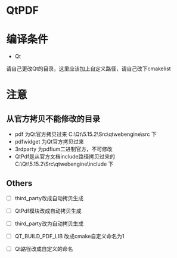 # QtPDF

# 编译条件

 - Qt

请自己更改Qt的目录，这里应该加上自定义路径，请自己改下cmakelist


# 注意

## 从官方拷贝不能修改的目录
- pdf  为Qt官方拷贝过来   C:\Qt\5.15.2\Src\qtwebengine\src 下
- pdfwidget 为Qt官方拷贝过来
- 3rdparty  为pdfium二进制官方，不可修改
- QtPdf是从官方文档include路径拷贝过来的    C:\Qt\5.15.2\Src\qtwebengine\include 下
## Others
- [ ] third_party改成自动拷贝生成

- [ ]  QtPdf模块改成自动拷贝生成
- [ ]  third_party改为自动拷贝生成
- [ ]  QT_BUILD_PDF_LIB 改成cmake自定义命名为1
- [ ]  Qt路径改成自定义的命名

